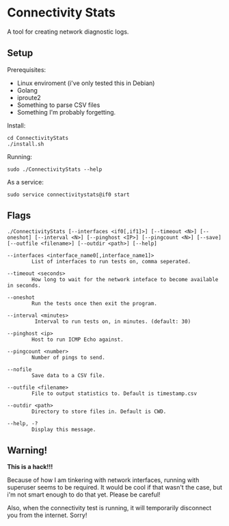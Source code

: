 # Connectivity Stats

A tool for creating network diagnostic logs.

## Setup

Prerequisites:
- Linux enviroment (i've only tested this in Debian)
- Golang
- iproute2
- Something to parse CSV files
- Something I'm probably forgetting.

Install:
```
cd ConnectivityStats
./install.sh
```

Running:
```
sudo ./ConnectivityStats --help
```

As a service:
```
sudo service connectivitystats@if0 start
```

## Flags

```
./ConnectivityStats [--interfaces <if0[,if1]>] [--timeout <N>] [--oneshot] [--interval <N>] [--pinghost <IP>] [--pingcount <N>] [--save] [--outfile <filename>] [--outdir <path>] [--help]

--interfaces <interface_name0[,interface_name1]>
        List of interfaces to run tests on, comma seperated.

--timeout <seconds>
        How long to wait for the network inteface to become available in seconds.

--oneshot
        Run the tests once then exit the program.

--interval <minutes>
         Interval to run tests on, in minutes. (default: 30)

--pinghost <ip>
        Host to run ICMP Echo against.

--pingcount <number>
        Number of pings to send.

--nofile
        Save data to a CSV file.

--outfile <filename>
        File to output statistics to. Default is timestamp.csv

--outdir <path>
        Directory to store files in. Default is CWD.

--help, -?
        Display this message.
```

## Warning!

**This is a hack!!!** 

Because of how I am tinkering with network interfaces, running with superuser seems to be required. It would be cool if that wasn't the case, but i'm not smart enough to do that yet. Please be careful!

Also, when the connectivity test is running, it will temporarily disconnect you from the internet. Sorry!
